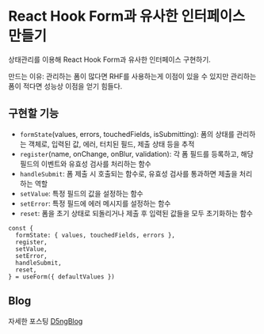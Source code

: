 # React Hook Form과 유사한 인터페이스 만들기

상태관리를 이용해 React Hook Form과 유사한 인터페이스 구현하기.

만드는 이유: 관리하는 폼이 많다면 RHF를 사용하는게 이점이 있을 수 있지만 관리하는 폼이 적다면 성능상 이점을 얻기 힘들다.

## 구현할 기능

- `formState`(values, errors, touchedFields, isSubmitting): 폼의 상태를 관리하는 객체로, 입력된 값, 에러, 터치된 필드, 제출 상태 등을 추적
- `register`(name, onChange, onBlur, validation): 각 폼 필드를 등록하고, 해당 필드의 이벤트와 유효성 검사를 처리하는 함수
- `handleSubmit`: 폼 제출 시 호출되는 함수로, 유효성 검사를 통과하면 제출을 처리하는 역할
- `setValue`: 특정 필드의 값을 설정하는 함수
- `setError`: 특정 필드에 에러 메시지를 설정하는 함수
- `reset`: 폼을 초기 상태로 되돌리거나 제출 후 입력된 값들을 모두 초기화하는 함수

```tsx
const {
  formState: { values, touchedFields, errors },
  register,
  setValue,
  setError,
  handleSubmit,
  reset,
} = useForm({ defaultValues })
```

## Blog

자세한 포스팅
[D5ngBlog](https://d5ng-blog.vercel.app/React/rhf)
